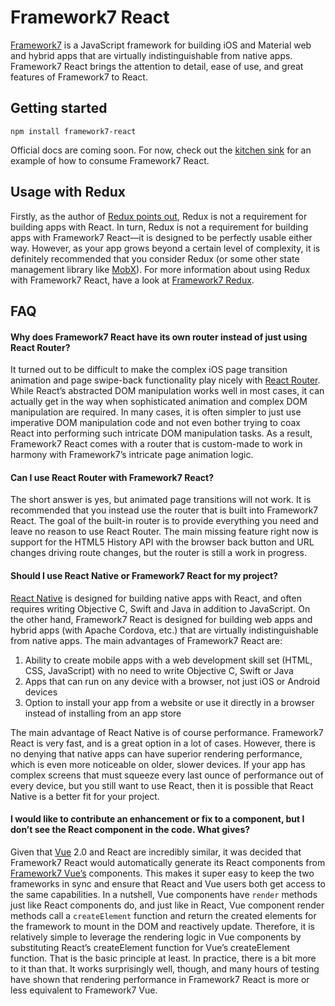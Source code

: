 # Framework7 React

[Framework7](http://framework7.io) is a JavaScript framework for building iOS and Material web and hybrid apps that are virtually indistinguishable from native apps. Framework7 React brings the attention to detail, ease of use, and great features of Framework7 to React.

## Getting started

```
npm install framework7-react
```


Official docs are coming soon. For now, check out the [kitchen sink](https://github.com/bencompton/framework7-react/tree/f7-router/kitchen-sink) for an example of how to consume Framework7 React.

## Usage with Redux

Firstly, as the author of [Redux points out](https://medium.com/@dan_abramov/you-might-not-need-redux-be46360cf367#.nfg6gm6yl), Redux is not a requirement for building apps with React. In turn, Redux is not a requirement for building apps with Framework7 React—it is designed to be perfectly usable either way. However, as your app grows beyond a certain level of complexity, it is definitely recommended that you consider Redux (or some other state management library like [MobX](https://github.com/mobxjs/mobx)). For more information about using Redux with Framework7 React, have a look at [Framework7 Redux](https://github.com/bencompton/framework7-redux).

## FAQ

#### Why does Framework7 React have its own router instead of just using React Router?

It turned out to be difficult to make the complex iOS page transition animation and page swipe-back functionality play nicely with [React Router](https://github.com/ReactTraining/react-router). While React’s abstracted DOM manipulation works well in most cases, it can actually get in the way when sophisticated animation and complex DOM manipulation are required. In many cases, it is often simpler to just use imperative DOM manipulation code and not even bother trying to coax React into performing such intricate DOM manipulation tasks. As a result, Framework7 React comes with a router that is custom-made to work in harmony with Framework7’s intricate page animation logic.

#### Can I use React Router with Framework7 React?

The short answer is yes, but animated page transitions will not work. It is recommended that you instead use the router that is built into Framework7 React. The goal of the built-in router is to provide everything you need and leave no reason to use React Router. The main missing feature right now is support for the HTML5 History API with the browser back button and URL changes driving route changes, but the router is still a work in progress.

#### Should I use React Native or Framework7 React for my project?

[React Native](https://facebook.github.io/react-native/) is designed for building native apps with React, and often requires writing Objective C, Swift and Java in addition to JavaScript. On the other hand, Framework7 React is designed for building web apps and hybrid apps (with Apache Cordova, etc.) that are virtually indistinguishable from native apps. The main advantages of Framework7 React are:

1. Ability to create mobile apps with a web development skill set (HTML, CSS, JavaScript) with no need to write Objective C, Swift or Java
2. Apps that can run on any device with a browser, not just iOS or Android devices
3. Option to install your app from a website or use it directly in a browser instead of installing from an app store

The main advantage of React Native is of course performance. Framework7 React is very fast, and is a great option in a lot of cases. However, there is no denying that native apps can have superior rendering performance, which is even more noticeable on older, slower devices. If your app has complex screens that must squeeze every last ounce of performance out of every device, but you still want to use React, then it is possible that React Native is a better fit for your project.

#### I would like to contribute an enhancement or fix to a component, but I don’t see the React component in the code. What gives?

Given that [Vue](https://vuejs.org) 2.0 and React are incredibly similar, it was decided that Framework7 React would automatically generate its React components from [Framework7 Vue’s](https://github.com/nolimits4web/Framework7-Vue) components. This makes it super easy to keep the two frameworks in sync and ensure that React and Vue users both get access to the same capabilities. In a nutshell, Vue components have `render` methods just like React components do, and just like in React, Vue component render methods call a `createElement` function and return the created elements for the framework to mount in the DOM and reactively update. Therefore, it is relatively simple to leverage the rendering logic in Vue components by substituting React’s createElement function for Vue’s createElement function. That is the basic principle at least. In practice, there is a bit more to it than that. It works surprisingly well, though, and many hours of testing have shown that rendering performance in Framework7 React is more or less equivalent to Framework7 Vue.
